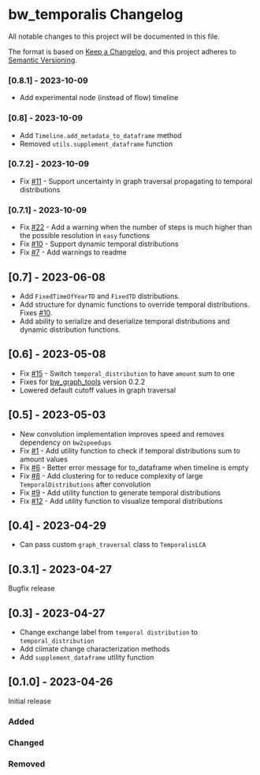 # bw_temporalis Changelog

All notable changes to this project will be documented in this file.

The format is based on [Keep a Changelog](https://keepachangelog.com/en/1.0.0/),
and this project adheres to [Semantic Versioning](https://semver.org/spec/v2.0.0.html).

### [0.8.1] - 2023-10-09

* Add experimental node (instead of flow) timeline

### [0.8] - 2023-10-09

* Add `Timeline.add_metadata_to_dataframe` method
* Removed `utils.supplement_dataframe` function

### [0.7.2] - 2023-10-09

* Fix [#11](https://github.com/brightway-lca/bw_temporalis/issues/11) - Support uncertainty in graph traversal propagating to temporal distributions

### [0.7.1] - 2023-10-09

* Fix [#22](https://github.com/brightway-lca/bw_temporalis/issues/22) - Add a warning when the number of steps is much higher than the possible resolution in `easy` functions
* Fix [#10](https://github.com/brightway-lca/bw_temporalis/issues/10) - Support dynamic temporal distributions
* Fix [#7](https://github.com/brightway-lca/bw_temporalis/issues/7) - Add warnings to readme

## [0.7] - 2023-06-08

* Add `FixedTimeOfYearTD` and `FixedTD` distributions.
* Add structure for dynamic functions to override temporal distributions. Fixes [#10](https://github.com/brightway-lca/bw_temporalis/issues/10).
* Add ability to serialize and deserialize temporal distributions and dynamic distribution functions.

## [0.6] - 2023-05-08

* Fix [#15](https://github.com/brightway-lca/bw_temporalis/issues/15) - Switch `temporal_distribution` to have `amount` sum to one
* Fixes for [bw_graph_tools](https://github.com/brightway-lca/bw_graph_tools) version 0.2.2
* Lowered default cutoff values in graph traversal

## [0.5] - 2023-05-03

* New convolution implementation improves speed and removes dependency on `bw2speedups`
* Fix [#1](https://github.com/brightway-lca/bw_temporalis/issues/1) - Add utility function to check if temporal distributions sum to amount values
* Fix [#6](https://github.com/brightway-lca/bw_temporalis/issues/6) - Better error message for to_dataframe when timeline is empty
* Fix [#8](https://github.com/brightway-lca/bw_temporalis/issues/8) - Add clustering for to reduce complexity of large `TemporalDistributions` after convolution
* Fix [#9](https://github.com/brightway-lca/bw_temporalis/issues/9) - Add utility function to generate temporal distributions
* Fix [#12](https://github.com/brightway-lca/bw_temporalis/issues/12) - Add utility function to visualize temporal distributions

## [0.4] - 2023-04-29

* Can pass custom `graph_traversal` class to `TemporalisLCA`

## [0.3.1] - 2023-04-27

Bugfix release

## [0.3] - 2023-04-27

* Change exchange label from `temporal distribution` to `temporal_distribution`
* Add climate change characterization methods
* Add `supplement_dataframe` utility function

## [0.1.0] - 2023-04-26

Initial release

### Added

### Changed

### Removed
